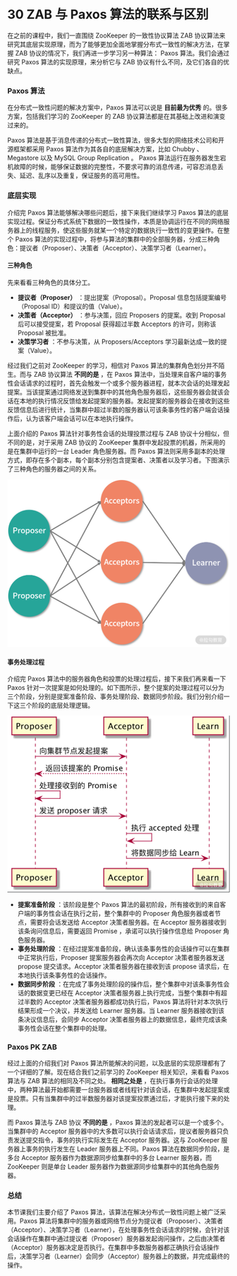 # 30 ZAB 与 Paxos 算法的联系与区别

在之前的课程中，我们一直围绕 ZooKeeper 的一致性协议算法 ZAB 协议算法来研究其底层实现原理，而为了能够更加全面地掌握分布式一致性的解决方法，在掌握 ZAB 协议的情况下，我们再进一步学习另一种算法： Paxos 算法。我们会通过研究 Paxos 算法的实现原理，来分析它与 ZAB 协议有什么不同，及它们各自的优缺点。

### Paxos 算法

在分布式一致性问题的解决方案中，Paxos 算法可以说是 **目前最为优秀** 的。很多方案，包括我们学习的 ZooKeeper 的 ZAB 协议算法都是在其基础上改进和演变过来的。

Paxos 算法是基于消息传递的分布式一致性算法，很多大型的网络技术公司和开源框架都采用 Paxos 算法作为其各自的底层解决方案，比如 Chubby 、 Megastore 以及 MySQL Group Replication 。 Paxos 算法运行在服务器发生宕机故障的时候，能够保证数据的完整性，不要求可靠的消息传递，可容忍消息丢失、延迟、乱序以及重复，保证服务的高可用性。

### 底层实现

介绍完 Paxos 算法能够解决哪些问题后，接下来我们继续学习 Paxos 算法的底层实现过程。保证分布式系统下数据的一致性操作，本质是协调运行在不同的网络服务器上的线程服务，使这些服务就某一个特定的数据执行一致性的变更操作。在整个 Paxos 算法的实现过程中，将参与算法的集群中的全部服务器，分成三种角色：提议者（Proposer）、决策者（Acceptor）、决策学习者（Learner）。

#### 三种角色

先来看看三种角色的具体分工。

- **提议者（Proposer）** ：提出提案（Proposal）。Proposal 信息包括提案编号（Proposal ID）和提议的值（Value）。
- **决策者（Acceptor）** ：参与决策，回应 Proposers 的提案。收到 Proposal 后可以接受提案，若 Proposal 获得超过半数 Acceptors 的许可，则称该 Proposal 被批准。
- **决策学习者** ：不参与决策，从 Proposers/Acceptors 学习最新达成一致的提案（Value）。

经过我们之前对 ZooKeeper 的学习，相信对 Paxos 算法的集群角色划分并不陌生。而与 ZAB 协议算法 **不同的是** ，在 Paxos 算法中，当处理来自客户端的事务性会话请求的过程时，首先会触发一个或多个服务器进程，就本次会话的处理发起提案。当该提案通过网络发送到集群中的其他角色服务器后，这些服务器会就该会话在本地的执行情况反馈给发起提案的服务器。发起提案的服务器会在接收到这些反馈信息后进行统计，当集群中超过半数的服务器认可该条事务性的客户端会话操作后，认为该客户端会话可以在本地执行操作。

上面介绍的 Paxos 算法针对事务性会话的处理投票过程与 ZAB 协议十分相似，但不同的是，对于采用 ZAB 协议的 ZooKeeper 集群中发起投票的机器，所采用的是在集群中运行的一台 Leader 角色服务器。而 Paxos 算法则采用多副本的处理方式，即存在多个副本，每个副本分别包含提案者、决策者以及学习者。下图演示了三种角色的服务器之间的关系。

![11.png](assets/Ciqc1F82RbqAHPmCAAFicrAh8y0060.png)

#### 事务处理过程

介绍完 Paxos 算法中的服务器角色和投票的处理过程后，接下来我们再来看一下 Paxos 针对一次提案是如何处理的。如下图所示，整个提案的处理过程可以分为三个阶段，分别是提案准备阶段、事务处理阶段、数据同步阶段。我们分别介绍一下这三个阶段的底层处理逻辑。

![Drawing 1.png](assets/Ciqc1F82Q0yAQd1UAAB9Sb1EaFg098.png)

- **提案准备阶段** ：该阶段是整个 Paxos 算法的最初阶段，所有接收到的来自客户端的事务性会话在执行之前，整个集群中的 Proposer 角色服务器或者节点，需要将会话发送给 Acceptor 决策者服务器。在 Acceptor 服务器接收到该条询问信息后，需要返回 Promise ，承诺可以执行操作信息给 Proposer 角色服务器。
- **事务处理阶段** ：在经过提案准备阶段，确认该条事务性的会话操作可以在集群中正常执行后，Proposer 提案服务器会再次向 Acceptor 决策者服务器发送 propose 提交请求。Acceptor 决策者服务器在接收到该 propose 请求后，在本地执行该条事务性的会话操作。
- **数据同步阶段** ：在完成了事务处理阶段的操作后，整个集群中对该条事务性会话的数据变更已经在 Acceptor 决策者服务器上执行完成，当整个集群中有超过半数的 Acceptor 决策者服务器都成功执行后，Paxos 算法将针对本次执行结果形成一个决议，并发送给 Learner 服务器。当 Learner 服务器接收到该条决议信息后，会同步 Acceptor 决策者服务器上的数据信息，最终完成该条事务性会话在整个集群中的处理。

### Paxos PK ZAB

经过上面的介绍我们对 Paxos 算法所能解决的问题，以及底层的实现原理都有了一个详细的了解。现在结合我们之前学习的 ZooKeeper 相关知识，来看看 Paxos 算法与 ZAB 算法的相同及不同之处。 **相同之处是** ，在执行事务行会话的处理中，两种算法最开始都需要一台服务器或者线程针对该会话，在集群中发起提案或是投票。只有当集群中的过半数服务器对该提案投票通过后，才能执行接下来的处理。

而 Paxos 算法与 ZAB 协议 **不同的是** ，Paxos 算法的发起者可以是一个或多个。当集群中的 Acceptor 服务器中的大多数可以执行会话请求后，提议者服务器只负责发送提交指令，事务的执行实际发生在 Acceptor 服务器。这与 ZooKeeper 服务器上事务的执行发生在 Leader 服务器上不同。Paxos 算法在数据同步阶段，是多台 Acceptor 服务器作为数据源同步给集群中的多台 Learner 服务器，而 ZooKeeper 则是单台 Leader 服务器作为数据源同步给集群中的其他角色服务器。

### 总结

本节课我们主要介绍了 Paxos 算法，该算法在解决分布式一致性问题上被广泛采用。Paxos 算法将集群中的服务器或网络节点分为提议者（Proposer）、决策者（Acceptor）、决策学习者（Learner），在处理事务性会话请求的时候，会针对该会话操作在集群中通过提议者（Proposer）服务器发起询问操作，之后由决策者（Acceptor）服务器决定是否执行。在集群中多数服务器都正确执行会话操作后，决策学习者（Learner）会同步（Acceptor）服务器上的数据，并完成最终的操作。
